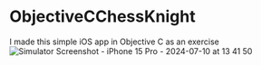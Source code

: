 # ObjectiveCChessKnight
I made this simple iOS app in Objective C as an exercise
![Simulator Screenshot - iPhone 15 Pro - 2024-07-10 at 13 41 50](https://github.com/angelosstaboulis/ObjectiveCChessKnight/assets/79055304/24387a88-8c0f-45f2-b324-ae4a25e775c2)
